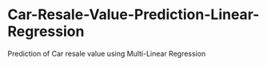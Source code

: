 # Car-Resale-Value-Prediction-Linear-Regression
Prediction of Car resale value using  Multi-Linear Regression
